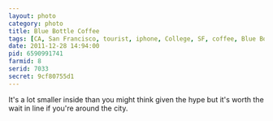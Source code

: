 ```yaml
---
layout: photo
category: photo
title: Blue Bottle Coffee
tags: [CA, San Francisco, tourist, iphone, College, SF, coffee, Blue Bottle Coffee, instagram, cycomachead, Michael Ball]
date: 2011-12-28 14:94:00
pid: 6590991741
farmid: 8
serid: 7033
secret: 9cf80755d1
---
```


It's a lot smaller inside than you might think given the hype but it's worth the wait in line if you're around the city.
